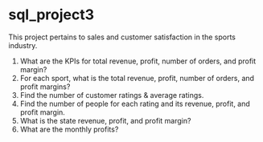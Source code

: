 # sql_project3

This project pertains to sales and customer satisfaction in the sports industry.

1. What are the KPIs for total revenue, profit, number of orders, and profit margin?
2. For each sport, what is the total revenue, profit, number of orders, and profit margins?
3. Find the number of customer ratings & average ratings.
4. Find the number of people for each rating and its revenue, profit, and profit margin.
5. What is the state revenue, profit, and profit margin?
6. What are the monthly profits?
